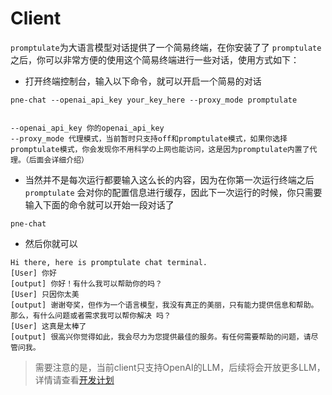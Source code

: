 # Client

`promptulate`为大语言模型对话提供了一个简易终端，在你安装了了 `promptulate` 之后，你可以非常方便的使用这个简易终端进行一些对话，使用方式如下：

- 打开终端控制台，输入以下命令，就可以开启一个简易的对话

```shell
pne-chat --openai_api_key your_key_here --proxy_mode promptulate
```

```text

--openai_api_key 你的openai_api_key
--proxy_mode 代理模式，当前暂时只支持off和promptulate模式，如果你选择promptulate模式，你会发现你不用科学の上网也能访问，这是因为promptulate内置了代理。（后面会详细介绍）

```

- 当然并不是每次运行都要输入这么长的内容，因为在你第一次运行终端之后 `promptulate`
  会对你的配置信息进行缓存，因此下一次运行的时候，你只需要输入下面的命令就可以开始一段对话了

```shell
pne-chat
```

- 然后你就可以

```text
Hi there, here is promptulate chat terminal.
[User] 你好
[output] 你好！有什么我可以帮助你的吗？
[User] 只因你太美
[output] 谢谢夸奖，但作为一个语言模型，我没有真正的美丽，只有能力提供信息和帮助。那么，有什么问题或者需求我可以帮你解决 吗？
[User] 这真是太棒了
[output] 很高兴你觉得如此，我会尽力为您提供最佳的服务。有任何需要帮助的问题，请尽管问我。
```

> 需要注意的是，当前client只支持OpenAI的LLM，后续将会开放更多LLM，详情请查看[开发计划](../other/plan.md)
